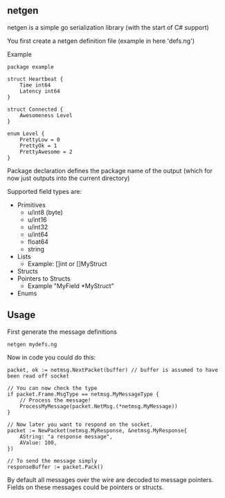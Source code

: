 netgen
--------------------

netgen is a simple go serialization library (with the start of C# support)

You first create a netgen definition file (example in here 'defs.ng')

Example
```
package example

struct Heartbeat {
    Time int64
    Latency int64
}

struct Connected {
    Awesomeness Level
}

enum Level {
    PrettyLow = 0
    PrettyOk = 1
    PrettyAwesome = 2
}
```
Package declaration defines the package name of the output (which for now just outputs into the current directory)

Supported field types are:
- Primitives
  - u/int8 (byte)
  - u/int16
  - u/int32
  - u/int64
  - float64
  - string
- Lists
  - Example: []int or []MyStruct
- Structs
- Pointers to Structs
  - Example "MyField *MyStruct"
- Enums

Usage
----------------------
First generate the message definitions
```
netgen mydefs.ng
```

Now in code you could do this:
```
packet, ok := netmsg.NextPacket(buffer) // buffer is assumed to have been read off socket

// You can now check the type
if packet.Frame.MsgType == netmsg.MyMessageType {
    // Process the message!
    ProcessMyMessage(packet.NetMsg.(*netmsg.MyMessage))
}

// Now later you want to respond on the socket.
packet := NewPacket(netmsg.MyResponse, &netmsg.MyResponse{
    AString: "a response message",
    AValue: 100,
})

// To send the message simply
responseBuffer := packet.Pack()
```

By default all messages over the wire are decoded to message pointers.
Fields on these messages could be pointers or structs.
